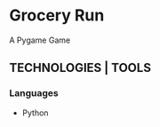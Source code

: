# Grocery Run

<p>A Pygame Game</p>

## TECHNOLOGIES | TOOLS
### Languages
<ul>
  <li>Python</li>
</ul>

